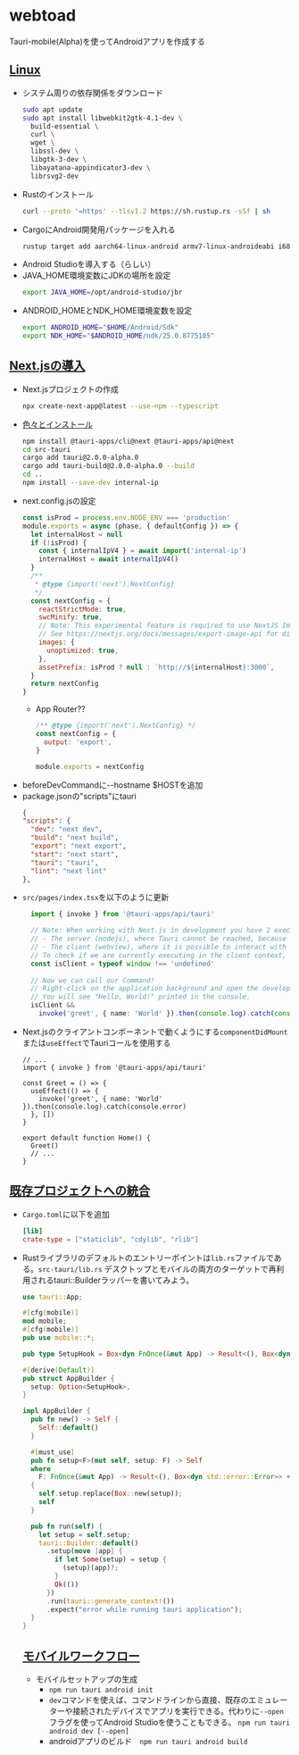 # webtoad
Tauri-mobile(Alpha)を使ってAndroidアプリを作成する

## [Linux](https://next--tauri.netlify.app/next/guides/getting-started/prerequisites/linux)
- システム周りの依存関係をダウンロード
  ```bash
  sudo apt update
  sudo apt install libwebkit2gtk-4.1-dev \
    build-essential \
    curl \
    wget \
    libssl-dev \
    libgtk-3-dev \
    libayatana-appindicator3-dev \
    librsvg2-dev
  ```
- Rustのインストール
   ```bash
   curl --proto '=https' --tlsv1.2 https://sh.rustup.rs -sSf | sh
   ```
- CargoにAndroid開発用パッケージを入れる
   ```bash
   rustup target add aarch64-linux-android armv7-linux-androideabi i686-linux-android x86_64-linux-android
   ```
- Android Studioを導入する（らしい）
- JAVA_HOME環境変数にJDKの場所を設定
   ```bash
   export JAVA_HOME=/opt/android-studio/jbr
   ```
- ANDROID_HOMEとNDK_HOME環境変数を設定
  ```bash
  export ANDROID_HOME="$HOME/Android/Sdk"
  export NDK_HOME="$ANDROID_HOME/ndk/25.0.8775105"
  ```

## [Next.jsの導入](https://next--tauri.netlify.app/next/guides/getting-started/setup/next-js/)
- Next.jsプロジェクトの作成
  ```bash
  npx create-next-app@latest --use-npm --typescript
  ```
- [色々とインストール](https://next--tauri.netlify.app/next/mobile/development/configuration)
  ```bash
  npm install @tauri-apps/cli@next @tauri-apps/api@next
  cd src-tauri
  cargo add tauri@2.0.0-alpha.0
  cargo add tauri-build@2.0.0-alpha.0 --build
  cd ..
  npm install --save-dev internal-ip
  ```
- next.config.jsの設定
  ```js
  const isProd = process.env.NODE_ENV === 'production'
  module.exports = async (phase, { defaultConfig }) => {
    let internalHost = null
    if (!isProd) {
      const { internalIpV4 } = await import('internal-ip')
      internalHost = await internalIpV4()
    }
    /**
     * @type {import('next').NextConfig}
     */
    const nextConfig = {
      reactStrictMode: true,
      swcMinify: true,
      // Note: This experimental feature is required to use NextJS Image in SSG mode.
      // See https://nextjs.org/docs/messages/export-image-api for different workarounds.
      images: {
        unoptimized: true,
      },
      assetPrefix: isProd ? null : `http://${internalHost}:3000`,
    }
    return nextConfig
  }
  ```
  - App Router??
    ```js
    /** @type {import('next').NextConfig} */
    const nextConfig = {
      output: 'export',
    }

    module.exports = nextConfig
    ```
- beforeDevCommandに--hostname $HOSTを追加
- package.jsonの"scripts"にtauri
  ```json
  {
  "scripts": {
    "dev": "next dev",
    "build": "next build",
    "export": "next export",
    "start": "next start",
    "tauri": "tauri",
    "lint": "next lint"
  },
  ```
- `src/pages/index.tsx`を以下のように更新
  ```ts
    import { invoke } from '@tauri-apps/api/tauri'
  
    // Note: When working with Next.js in development you have 2 execution contexts:
    // - The server (nodejs), where Tauri cannot be reached, because the current context is inside of nodejs.
    // - The client (webview), where it is possible to interact with the Tauri rust backend.
    // To check if we are currently executing in the client context, we can check the type of the window object;
    const isClient = typeof window !== 'undefined'
    
    // Now we can call our Command!
    // Right-click on the application background and open the developer tools.
    // You will see "Hello, World!" printed in the console.
    isClient &&
      invoke('greet', { name: 'World' }).then(console.log).catch(console.error)
    ```
- Next.jsのクライアントコンポーネントで動くようにする`componentDidMount`または`useEffect`でTauriコールを使用する
    ```tsx
    // ...
    import { invoke } from '@tauri-apps/api/tauri'
  
    const Greet = () => {
      useEffect(() => {
        invoke('greet', { name: 'World' }).then(console.log).catch(console.error)
      }, [])
    }
  
    export default function Home() {
      Greet()
      // ...
    }
    ```
## [既存プロジェクトへの統合](https://next--tauri.netlify.app/next/mobile/development/integrate)
- `Cargo.toml`に以下を追加
  ```toml
  [lib]
  crate-type = ["staticlib", "cdylib", "rlib"]
  ```
- Rustライブラリのデフォルトのエントリーポイントは`lib.rs`ファイルである。`src-tauri/lib.rs`
  デスクトップとモバイルの両方のターゲットで再利用されるtauri::Builderラッパーを書いてみよう。
  ```rust
  use tauri::App;

  #[cfg(mobile)]
  mod mobile;
  #[cfg(mobile)]
  pub use mobile::*;
  
  pub type SetupHook = Box<dyn FnOnce(&mut App) -> Result<(), Box<dyn std::error::Error>> + Send>;
  
  #[derive(Default)]
  pub struct AppBuilder {
    setup: Option<SetupHook>,
  }
  
  impl AppBuilder {
    pub fn new() -> Self {
      Self::default()
    }
  
    #[must_use]
    pub fn setup<F>(mut self, setup: F) -> Self
    where
      F: FnOnce(&mut App) -> Result<(), Box<dyn std::error::Error>> + Send + 'static,
    {
      self.setup.replace(Box::new(setup));
      self
    }
  
    pub fn run(self) {
      let setup = self.setup;
      tauri::Builder::default()
        .setup(move |app| {
          if let Some(setup) = setup {
            (setup)(app)?;
          }
          Ok(())
        })
        .run(tauri::generate_context!())
        .expect("error while running tauri application");
    }
  }
  ```
  ## [モバイルワークフロー](https://next--tauri.netlify.app/next/mobile/development/mobile_workflow)
  - モバイルセットアップの生成
    - `npm run tauri android init`
    - `dev`コマンドを使えば、コマンドラインから直接、既存のエミュレーターや接続されたデバイスでアプリを実行できる。代わりに`--open`フラグを使ってAndroid Studioを使うこともできる。 `npm run tauri android dev [--open]`
    - androidアプリのビルド　`npm run tauri android build`

